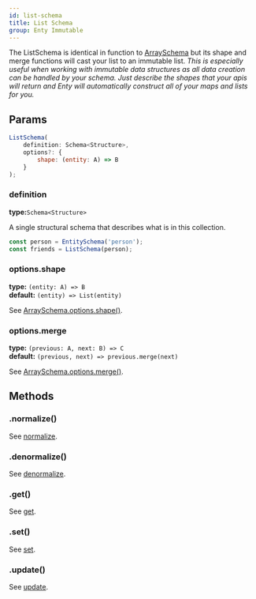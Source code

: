 ```yaml
---
id: list-schema
title: List Schema
group: Enty Immutable
---
```


The ListSchema is identical in function to [ArraySchema] but its shape and merge functions
will cast your list to an immutable list. _This is especially useful when working with immutable 
data structures as all data creation can be handled by your schema. Just describe the shapes that 
your apis will return and Enty will automatically construct all of your maps and lists for you._

## Params

```js
ListSchema(
    definition: Schema<Structure>,
    options?: {
        shape: (entity: A) => B
    }
);
```

### definition 
**type:**`Schema<Structure>`  

A single structural schema that describes what is in this collection.

```js
const person = EntitySchema('person');
const friends = ListSchema(person);
```

### options.shape 
**type:** `(entity: A) => B`  
**default:** `(entity) => List(entity)`

See [ArraySchema.options.shape()](./array-schema#optionsshape).


### options.merge 
**type:** `(previous: A, next: B) => C`  
**default:** `(previous, next) => previous.merge(next)`

See [ArraySchema.options.merge()](./array-schema#optionsmerge).


## Methods

### .normalize()
See [normalize](./all-schemas#normalize).

### .denormalize()
See [denormalize](./all-schemas#denormalize).

### .get()
See [get](./all-schemas#get).

### .set()
See [set].

### .update()
See [update](./all-schemas#update).


[set]: ./all-schemas#set
[ArraySchema]: /docs/schemas/array-schema

